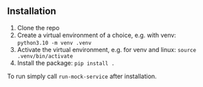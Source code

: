 ## Installation

1. Clone the repo
2. Create a virtual environment of a choice, e.g. with venv:  
   `python3.10 -m venv .venv`
3. Activate the virtual environment, e.g. for venv and linux:
   `source .venv/bin/activate`
4. Install the package:
   `pip install .`

To run simply call `run-mock-service` after installation.